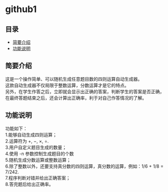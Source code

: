 # github1
## 目录
* [简要介绍](#简要介绍)
* [功能说明](#功能说明)
<a name="简要介绍"></a>
## 简要介绍
这是一个操作简单、可以随机生成任意题目数的四则运算自动生成器。<br/>这款自动生成器不仅局限于整数运算，分数运算才是它的特点。<br/>另外，在学生作答之后，立即就会显示出正确的答案，判断学生的答案是否正确，<br/>在最终答题结束之后，还会计算出正确率，利于对自己作答情况的了解。<br/>
<a name="项目介绍"></a>
## 功能说明
功能如下：<br/>
1.能够自动生成四则运算；<br/>
2.运算符为 +, −, ×, ÷.<br/>
3.用户自定义题目生成的数量；<br/>
4.使用 -n 参数控制生成题目的个数<br/>
5.随机生成分数运算或整数运算；<br/>
6.除了整数以外，还要支持真分数的四则运算，真分数的运算，例如：1/6 + 1/8 = 7/242.<br/>
7.程序判断对错并给出正确答案；<br/>
8.答完题后给出正确率。<br/>
